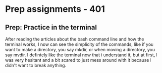 # Prep assignments - 401

## Prep: Practice in the terminal

After reading the articles about the bash command line and how the terminal works, I now can see the simplicity of the commands, like if you want to make a directory, you say mkdir, or when moving a directory, you say mvdir. I defintely like the terminal now that i understand it, but at first, I was very hesitant and a bit scared to just mess around with it because I didn't want to break anything.
